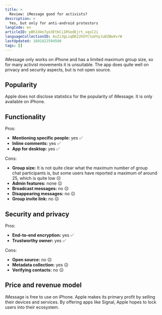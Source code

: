 ```yaml
---
title: >
  Review: iMessage good for activists?
description: >
  Yes, but only for anti-android protestors
langCode: en
articleID: pBhId4n7ye3EtbCi1RSedEjrt_xqsC2i
languageCollectionID: AxZi3gLsqDK22hUYCSaVVyJuDZBwXvrW
lastUpdated: 1601822594590
tags: []
---
```


iMessage only works on iPhone and has a limited maximum group size, so for many activist movements it is unsuitable. The app does quite well on privacy and security aspects, but is not open source.

## **Popularity**

Apple does not disclose statistics for the popularity of iMessage. It is only available on iPhone.

## **Functionality**

Pros:

-   **Mentioning specific people:** yes ✅
-   **Inline comments:** yes ✅
-   **App for desktop:** yes ✅

Cons:

-   **Group size:** It is not quite clear what the maximum number of group chat participants is, but some users have reported a maximum of around 25, which is quite low ☹️
-   **Admin features:** none ☹️
-   **Broadcast messages:** no ☹️
-   **Disappearing messages:** no ☹️
-   **Group invite link:** no ☹️

## **Security and privacy**

Pros:

-   **End-to-end encryption:** yes ✅
-   **Trustworthy owner:** yes ✅

Cons:

-   **Open source:** no ☹️
-   **Metadata collection:** yes ☹️
-   **Verifying contacts:** no ☹️

## **Price and revenue model**

iMessage is free to use on iPhone. Apple makes its primary profit by selling their devices and services. By offering apps like Signal, Apple hopes to lock users into their ecosystem.